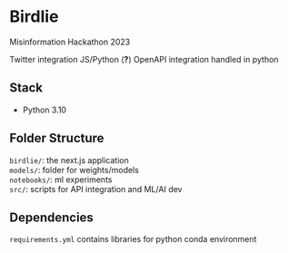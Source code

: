 # Birdlie
Misinformation Hackathon 2023


Twitter integration JS/Python (**?**)
OpenAPI integration handled in python

## Stack
* Python 3.10

## Folder Structure
`birdlie/`: the next.js application  
`models/`: folder for weights/models  
`notebooks/`: ml experiments  
`src/`: scripts for API integration and ML/AI dev  


## Dependencies
`requirements.yml` contains libraries for python conda environment
